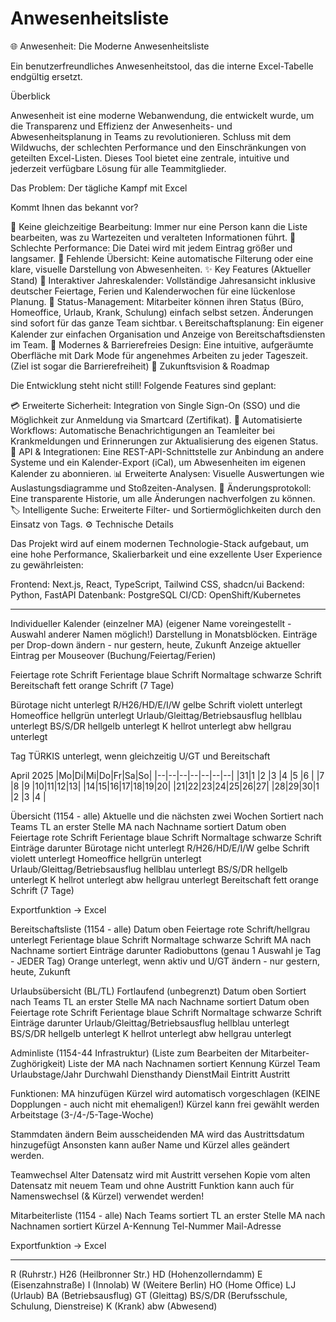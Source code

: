 # Anwesenheitsliste

🌐 Anwesenheit: Die Moderne Anwesenheitsliste 

Ein benutzerfreundliches Anwesenheitstool, das die interne Excel-Tabelle endgültig ersetzt.

Überblick

Anwesenheit ist eine moderne Webanwendung, die entwickelt wurde, um die Transparenz und Effizienz der Anwesenheits- und Abwesenheitsplanung in Teams zu revolutionieren. Schluss mit dem Wildwuchs, der schlechten Performance und den Einschränkungen von geteilten Excel-Listen. Dieses Tool bietet eine zentrale, intuitive und jederzeit verfügbare Lösung für alle Teammitglieder.

Das Problem: Der tägliche Kampf mit Excel

Kommt Ihnen das bekannt vor?

🚫 Keine gleichzeitige Bearbeitung: Immer nur eine Person kann die Liste bearbeiten, was zu Wartezeiten und veralteten Informationen führt.
🐢 Schlechte Performance: Die Datei wird mit jedem Eintrag größer und langsamer.
📄 Fehlende Übersicht: Keine automatische Filterung oder eine klare, visuelle Darstellung von Abwesenheiten.
✨ Key Features (Aktueller Stand)
📅 Interaktiver Jahreskalender: Vollständige Jahresansicht inklusive deutscher Feiertage, Ferien und Kalenderwochen für eine lückenlose Planung.
💅 Status-Management: Mitarbeiter können ihren Status (Büro, Homeoffice, Urlaub, Krank, Schulung) einfach selbst setzen. Änderungen sind sofort für das ganze Team sichtbar.
📞 Bereitschaftsplanung: Ein eigener Kalender zur einfachen Organisation und Anzeige von Bereitschaftsdiensten im Team.
🎨 Modernes & Barrierefreies Design: Eine intuitive, aufgeräumte Oberfläche mit Dark Mode für angenehmes Arbeiten zu jeder Tageszeit. (Ziel ist sogar die Barrierefreiheit)
🚀 Zukunftsvision & Roadmap

Die Entwicklung steht nicht still! Folgende Features sind geplant:

💳 Erweiterte Sicherheit: Integration von Single Sign-On (SSO) und die Möglichkeit zur Anmeldung via Smartcard (Zertifikat).
🤖 Automatisierte Workflows: Automatische Benachrichtigungen an Teamleiter bei Krankmeldungen und Erinnerungen zur Aktualisierung des eigenen Status.
🔌 API & Integrationen: Eine REST-API-Schnittstelle zur Anbindung an andere Systeme und ein Kalender-Export (iCal), um Abwesenheiten im eigenen Kalender zu abonnieren.
📊 Erweiterte Analysen: Visuelle Auswertungen wie Auslastungsdiagramme und Stoßzeiten-Analysen.
📜 Änderungsprotokoll: Eine transparente Historie, um alle Änderungen nachverfolgen zu können.
🏷️ Intelligente Suche: Erweiterte Filter- und Sortiermöglichkeiten durch den Einsatz von Tags.
⚙️ Technische Details

Das Projekt wird auf einem modernen Technologie-Stack aufgebaut, um eine hohe Performance, Skalierbarkeit und eine exzellente User Experience zu gewährleisten:

Frontend: Next.js, React, TypeScript, Tailwind CSS, shadcn/ui
Backend: Python, FastAPI
Datenbank: PostgreSQL
CI/CD: OpenShift/Kubernetes

---

Individueller Kalender (einzelner MA)
(eigener Name voreingestellt - Auswahl anderer Namen möglich!)
Darstellung in Monatsblöcken.
Einträge per Drop-down ändern - nur gestern, heute, Zukunft
Anzeige aktueller Eintrag per Mouseover (Buchung/Feiertag/Ferien)

Feiertage rote Schrift
Ferientage blaue Schrift
Normaltage schwarze Schrift
Bereitschaft fett orange Schrift (7 Tage)

Bürotage nicht unterlegt
R/H26/HD/E/I/W gelbe Schrift violett unterlegt
Homeoffice hellgrün unterlegt
Urlaub/Gleittag/Betriebsausflug hellblau unterlegt
BS/S/DR hellgelb unterlegt
K hellrot unterlegt
abw hellgrau unterlegt

Tag TÜRKIS unterlegt, wenn gleichzeitig U/GT und Bereitschaft



April 2025
|Mo|Di|Mi|Do|Fr|Sa|So|
|--|--|--|--|--|--|--|
|31|1 |2 |3 |4 |5 |6 |
|7 |8 |9 |10|11|12|13|
|14|15|16|17|18|19|20|
|21|22|23|24|25|26|27|
|28|29|30|1 |2 |3 |4 |



Übersicht (1154 - alle)
Aktuelle und die nächsten zwei Wochen
Sortiert nach Teams
TL an erster Stelle
MA nach Nachname sortiert
Datum oben
	Feiertage rote Schrift
	Ferientage blaue Schrift
	Normaltage schwarze Schrift
Einträge darunter
	Bürotage nicht unterlegt
	R/H26/HD/E/I/W gelbe Schrift violett unterlegt
	Homeoffice hellgrün unterlegt
	Urlaub/Gleittag/Betriebsausflug hellblau unterlegt
	BS/S/DR hellgelb unterlegt
	K hellrot unterlegt
	abw hellgrau unterlegt
	Bereitschaft fett orange Schrift (7 Tage)
	
Exportfunktion -> Excel

Bereitschaftsliste (1154 - alle)
Datum oben
	Feiertage rote Schrift/hellgrau unterlegt
	Ferientage blaue Schrift
	Normaltage schwarze Schrift
MA nach Nachname sortiert
Einträge darunter
	Radiobuttons (genau 1 Auswahl je Tag - JEDER Tag)
	Orange unterlegt, wenn aktiv und U/GT
	ändern - nur gestern, heute, Zukunft


Urlaubsübersicht (BL/TL)
Fortlaufend (unbegrenzt)
Datum oben
Sortiert nach Teams
TL an erster Stelle
MA nach Nachname sortiert
Datum oben
	Feiertage rote Schrift
	Ferientage blaue Schrift
	Normaltage schwarze Schrift
Einträge darunter
	Urlaub/Gleittag/Betriebsausflug hellblau unterlegt
	BS/S/DR hellgelb unterlegt
	K hellrot unterlegt
	abw hellgrau unterlegt

Adminliste (1154-44 Infrastruktur)
(Liste zum Bearbeiten der Mitarbeiter-Zughörigkeit)
Liste der MA nach Nachnamen sortiert
Kennung
Kürzel
Team
Urlaubstage/Jahr
Durchwahl
Diensthandy
DienstMail
Eintritt
Austritt

Funktionen:
MA hinzufügen
	Kürzel wird automatisch vorgeschlagen
	(KEINE Dopplungen - auch nicht mit ehemaligen!)
	Kürzel kann frei gewählt werden
	Arbeitstage (3-/4-/5-Tage-Woche)

Stammdaten ändern
	Beim ausscheidenden MA wird das Austrittsdatum hinzugefügt
	Ansonsten kann außer Name und Kürzel alles geändert werden.
	
Teamwechsel
	Alter Datensatz wird mit Austritt versehen
	Kopie vom alten Datensatz mit neuem Team und ohne Austritt
	Funktion kann auch für Namenswechsel (& Kürzel) verwendet werden!

Mitarbeiterliste (1154 - alle)
Nach Teams sortiert
	TL an erster Stelle
	MA nach Nachnamen sortiert
Kürzel
A-Kennung
Tel-Nummer
Mail-Adresse

Exportfunktion -> Excel

---

R (Ruhrstr.)
H26 (Heilbronner Str.)
HD (Hohenzollerndamm)
E (Eisenzahnstraße)
I (Innolab)
W (Weitere Berlin)
HO (Home Office)
LJ (Urlaub)
BA (Betriebsausflug)
GT (Gleittag)
BS/S/DR (Berufsschule, Schulung, Dienstreise)
K (Krank)
abw (Abwesend)
